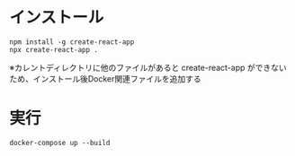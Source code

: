 # インストール

```
npm install -g create-react-app
npx create-react-app .
```

※カレントディレクトリに他のファイルがあると create-react-app ができないため、インストール後Docker関連ファイルを追加する

# 実行

```
docker-compose up --build
```